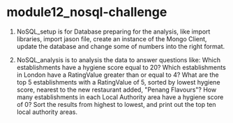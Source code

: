 # module12_nosql-challenge

1. NoSQL_setup is for Database preparing for the analysis, like import libraries, import jason file, create an instance of the Mongo Client, update the database and change some of numbers into the right format.

2. NoSQL_analysis is to analysis the data to answer questions like:
   Which establishments have a hygiene score equal to 20? 
   Which establishments in London have a RatingValue greater than or equal to 4?
   What are the top 5 establishments with a RatingValue of 5, sorted by lowest hygiene score, nearest to the new restaurant added, "Penang Flavours"?
   How many establishments in each Local Authority area have a hygiene score of 0? Sort the results from highest to lowest, and print out the top ten local authority areas.